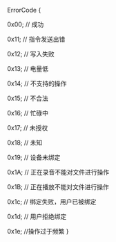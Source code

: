 ErrorCode {

  0x00;     // 成功

  0x11;     // 指令发送出错
  
  0x12;     // 写入失败
  
  0x13;     // 电量低
  
  0x14;     // 不支持的操作
  
  0x15;     // 不合法
  
  0x16;     // 忙碌中
  
  0x17;     // 未授权
  
  0x18;     // 未知
  
  0x19;     // 设备未绑定
  
  0x1A;     // 正在录音不能对文件进行操作
  
  0x1B;     // 正在播放不能对文件进行操作
 
  0x1c;     // 绑定失败，用户已被绑定
  
  0x1d;     // 用户拒绝绑定
  
  0x1e;     //操作过于频繁
  }

